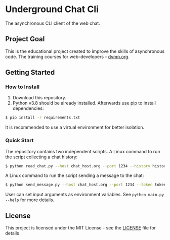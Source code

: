 # Underground Chat Cli

The asynchronous CLI client of the web chat.

## Project Goal
This is the educational project created to improve the skills of asynchronous code.
The training courses for web-developers - [dvmn.org](https://dvmn.org/).

## Getting Started

### How to Install

1. Download this repository.
2. Python v3.8 should be already installed. Afterwards use pip to install dependencies:
```bash
$ pip install -r requirements.txt
```
It is recommended to use a virtual environment for better isolation.

### Quick Start

The repository contains two independent scripts.
A Linux command to run the script collecting a chat history:
```bash
$ python read_chat.py --host chat_host.org --port 1234 --history history.txt
```
A Linux command to run the script sending a message to the chat:
```bash
$ python send_message.py --host chat_host.org --port 1234 --token token --message Hello Everyone! 
```
User can set input arguments as environment variables. 
See `python main.py --help` for more details.

## License

This project is licensed under the MIT License - see the [LICENSE](LICENSE) file for details
